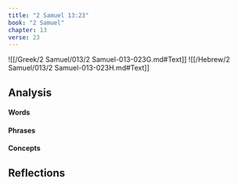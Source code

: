 ```yaml
---
title: "2 Samuel 13:23"
book: "2 Samuel"
chapter: 13
verse: 23
---
```

![[/Greek/2 Samuel/013/2 Samuel-013-023G.md#Text]]
![[/Hebrew/2 Samuel/013/2 Samuel-013-023H.md#Text]]

## Analysis

#### Words

#### Phrases

#### Concepts

## Reflections
